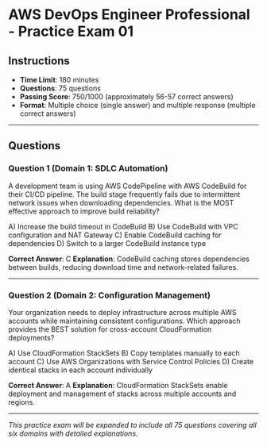 # AWS DevOps Engineer Professional - Practice Exam 01

## Instructions

- **Time Limit**: 180 minutes
- **Questions**: 75 questions
- **Passing Score**: 750/1000 (approximately 56-57 correct answers)
- **Format**: Multiple choice (single answer) and multiple response (multiple correct answers)

---

## Questions

### Question 1 (Domain 1: SDLC Automation)

A development team is using AWS CodePipeline with AWS CodeBuild for their CI/CD pipeline. The build stage frequently fails due to intermittent network issues when downloading dependencies. What is the MOST effective approach to improve build reliability?

A) Increase the build timeout in CodeBuild
B) Use CodeBuild with VPC configuration and NAT Gateway
C) Enable CodeBuild caching for dependencies
D) Switch to a larger CodeBuild instance type

**Correct Answer**: C
**Explanation**: CodeBuild caching stores dependencies between builds, reducing download time and network-related failures.

---

### Question 2 (Domain 2: Configuration Management)

Your organization needs to deploy infrastructure across multiple AWS accounts while maintaining consistent configurations. Which approach provides the BEST solution for cross-account CloudFormation deployments?

A) Use CloudFormation StackSets
B) Copy templates manually to each account
C) Use AWS Organizations with Service Control Policies
D) Create identical stacks in each account individually

**Correct Answer**: A
**Explanation**: CloudFormation StackSets enable deployment and management of stacks across multiple accounts and regions.

---

*This practice exam will be expanded to include all 75 questions covering all six domains with detailed explanations.*